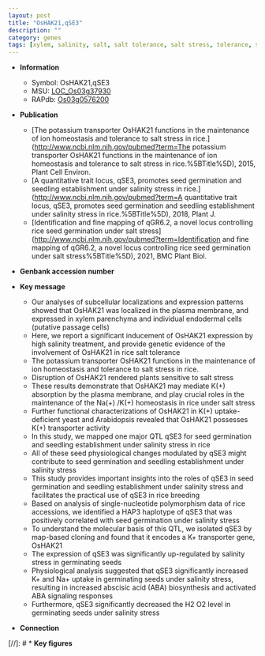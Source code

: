 ```yaml
---
layout: post
title: "OsHAK21,qSE3"
description: ""
category: genes
tags: [xylem, salinity, salt, salt tolerance, salt stress, tolerance, stress, homeostasis, transporter, plasma membrane, potassium, xylem parenchyma, seedling, seed, map-based cloning, seed germination,  ABA , salinity stress, breeding, ABA, abscisic acid]
---
```


* **Information**  
    + Symbol: OsHAK21,qSE3  
    + MSU: [LOC_Os03g37930](http://rice.uga.edu/cgi-bin/ORF_infopage.cgi?orf=LOC_Os03g37930)  
    + RAPdb: [Os03g0576200](http://rapdb.dna.affrc.go.jp/viewer/gbrowse_details/irgsp1?name=Os03g0576200)  

* **Publication**  
    + [The potassium transporter OsHAK21 functions in the maintenance of ion homeostasis and tolerance to salt stress in rice.](http://www.ncbi.nlm.nih.gov/pubmed?term=The potassium transporter OsHAK21 functions in the maintenance of ion homeostasis and tolerance to salt stress in rice.%5BTitle%5D), 2015, Plant Cell Environ.
    + [A quantitative trait locus, qSE3, promotes seed germination and seedling establishment under salinity stress in rice.](http://www.ncbi.nlm.nih.gov/pubmed?term=A quantitative trait locus, qSE3, promotes seed germination and seedling establishment under salinity stress in rice.%5BTitle%5D), 2018, Plant J.
    + [Identification and fine mapping of qGR6.2, a novel locus controlling rice seed germination under salt stress](http://www.ncbi.nlm.nih.gov/pubmed?term=Identification and fine mapping of qGR6.2, a novel locus controlling rice seed germination under salt stress%5BTitle%5D), 2021, BMC Plant Biol.

* **Genbank accession number**  

* **Key message**  
    + Our analyses of subcellular localizations and expression patterns showed that OsHAK21 was localized in the plasma membrane, and expressed in xylem parenchyma and individual endodermal cells (putative passage cells)
    + Here, we report a significant inducement of OsHAK21 expression by high salinity treatment, and provide genetic evidence of the involvement of OsHAK21 in rice salt tolerance
    + The potassium transporter OsHAK21 functions in the maintenance of ion homeostasis and tolerance to salt stress in rice.
    + Disruption of OsHAK21 rendered plants sensitive to salt stress
    + These results demonstrate that OsHAK21 may mediate K(+) absorption by the plasma membrane, and play crucial roles in the maintenance of the Na(+) /K(+) homeostasis in rice under salt stress
    + Further functional characterizations of OsHAK21 in K(+) uptake-deficient yeast and Arabidopsis revealed that OsHAK21 possesses K(+) transporter activity
    + In this study, we mapped one major QTL qSE3 for seed germination and seedling establishment under salinity stress in rice
    + All of these seed physiological changes modulated by qSE3 might contribute to seed germination and seedling establishment under salinity stress
    + This study provides important insights into the roles of qSE3 in seed germination and seedling establishment under salinity stress and facilitates the practical use of qSE3 in rice breeding
    + Based on analysis of single-nucleotide polymorphism data of rice accessions, we identified a HAP3 haplotype of qSE3 that was positively correlated with seed germination under salinity stress
    + To understand the molecular basis of this QTL, we isolated qSE3 by map-based cloning and found that it encodes a K+ transporter gene, OsHAK21
    + The expression of qSE3 was significantly up-regulated by salinity stress in germinating seeds
    + Physiological analysis suggested that qSE3 significantly increased K+ and Na+ uptake in germinating seeds under salinity stress, resulting in increased abscisic acid (ABA) biosynthesis and activated ABA signaling responses
    + Furthermore, qSE3 significantly decreased the H2 O2 level in germinating seeds under salinity stress

* **Connection**  

[//]: # * **Key figures**  



